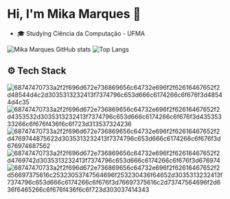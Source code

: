 <h1>Hi, I'm Mika Marques 👋</h1>

* 🎓 Studying Ciência da Computação - UFMA
  
![Mika Marques GitHub stats](https://github-readme-stats.vercel.app/api?username=Akimkj&show_icons=true&theme=radical&hide=contribs)
![Top Langs](https://github-readme-stats.vercel.app/api/top-langs/?username=Akimkj&layout=compact&theme=radical)
<h2>⚙️ Tech Stack</h2>

![68747470733a2f2f696d672e736869656c64732e696f2f62616467652f2d48544d4c2d3035313232413f7374796c653d666c6174266c6f676f3d48544d4c35](https://github.com/user-attachments/assets/ab8c1490-f0ae-4ca3-90c3-af8407098bac)
![68747470733a2f2f696d672e736869656c64732e696f2f62616467652f2d4353532d3035313232413f7374796c653d666c6174266c6f676f3d43535333266c6f676f436f6c6f723d313537324236](https://github.com/user-attachments/assets/2f4b68c6-a148-4bcc-afcc-ef99bf8cd0ed)
![68747470733a2f2f696d672e736869656c64732e696f2f62616467652f2d4769744875622d3035313232413f7374796c653d666c6174266c6f676f3d676974687562](https://github.com/user-attachments/assets/0cf6b59a-9a73-4058-9b02-81cbe84e775c)
![68747470733a2f2f696d672e736869656c64732e696f2f62616467652f2d4769742d3035313232413f7374796c653d666c6174266c6f676f3d676974](https://github.com/user-attachments/assets/b3e461b3-3ea1-4465-b6bc-86d3f6cce7b0)
![68747470733a2f2f696d672e736869656c64732e696f2f62616467652f2d56697375616c25323053747564696f253230436f64652d3035313232413f7374796c653d666c6174266c6f676f3d76697375616c2d73747564696f2d636f6465266c6f676f436f6c6f723d303037414343](https://github.com/user-attachments/assets/805c5144-25a4-49cd-ab1d-b50738f25309)



<!---
Akimkj/Akimkj is a ✨ special ✨ repository because its `README.md` (this file) appears on your GitHub profile.
You can click the Preview link to take a look at your changes.
--->

